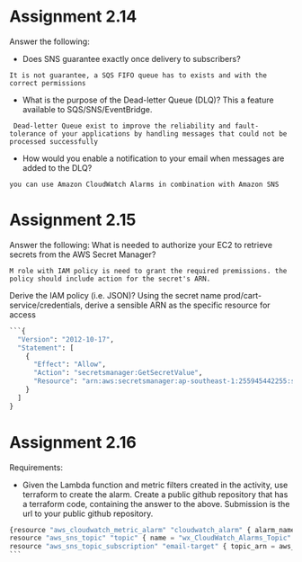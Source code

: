 # Assignment 2.14

Answer the following:
- Does SNS guarantee exactly once delivery to subscribers?

```It is not guarantee, a SQS FIFO queue has to exists and with the correct permissions```

- What is the purpose of the Dead-letter Queue (DLQ)? This a feature available to SQS/SNS/EventBridge.

``` Dead-letter Queue exist to improve the reliability and fault-tolerance of your applications by handling messages that could not be processed successfully```

- How would you enable a notification to your email when messages are added to the DLQ?

```you can use Amazon CloudWatch Alarms in combination with Amazon SNS```

# Assignment 2.15
Answer the following:
What is needed to authorize your EC2 to retrieve secrets from the AWS Secret Manager?


```M role with IAM policy is need to grant the required premissions. the policy should include action for the secret's ARN.```

Derive the IAM policy (i.e. JSON)?
Using the secret name prod/cart-service/credentials, derive a sensible ARN as the specific resource for access

```python
```{
  "Version": "2012-10-17",
  "Statement": [
    {
      "Effect": "Allow",
      "Action": "secretsmanager:GetSecretValue",
      "Resource": "arn:aws:secretsmanager:ap-southeast-1:255945442255:secret:prod/cart-service/credentials"
    }
  ]
}
```
# Assignment 2.16
Requirements:
- Given the Lambda function and metric filters created in the activity, use terraform to create the alarm. Create a public github repository that has a terraform code, containing the answer to the above. Submission is the url to your public github repository.

````python
{resource "aws_cloudwatch_metric_alarm" "cloudwatch_alarm" { alarm_name = "wx-info-count-breach" comparison_operator = "GreaterThanThreshold" evaluation_periods = 1 metric_name = "info-count" namespace = "/moviedb-api/wx" period = 60 statistic = "Sum" threshold = 10 alarm_description = " " actions_enabled = "true" alarm_actions = [aws_sns_topic.topic.arn] }
resource "aws_sns_topic" "topic" { name = "wx_CloudWatch_Alarms_Topic" }
resource "aws_sns_topic_subscription" "email-target" { topic_arn = aws_sns_topic.topic.arn protocol = "email" endpoint = "thisisweixiong@gmail.com" }
```
